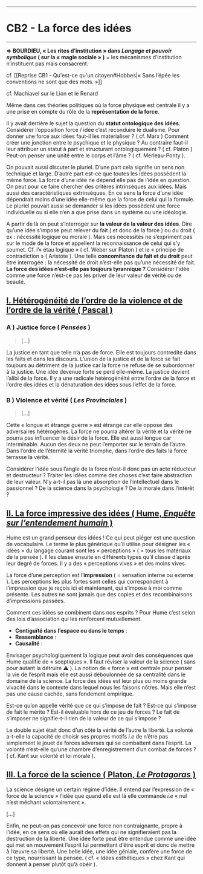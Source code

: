 ***
# CB2 - La force des idées 
***
**⇒ BOURDIEU, « Les rites d’institution » dans *Langage et pouvoir symbolique* ( sur la « magie sociale » )** = les mécanismes d’institution n’instituent pas mais consacrent. 

cf. [[Reprise CB1 - Qu'est-ce qu'un citoyen#Hobbes|« Sans l’épée les conventions ne sont que des mots. »]] 

cf. Machiavel sur le Lion et le Renard 

Même dans ces théories politiques où la force physique est centrale il y a une prise en compte du rôle de la **représentation de la force**. 

Il y avait derrière le sujet la question du **statut ontologique des idées**. Considérer l’opposition force / idée c’est reconduire le dualisme. Pour donner une force aux idées faut-il les matérialiser ? ( cf. Marx ) Comment créer une jonction entre le psychique et le physique ? Au contraire faut-il leur attribuer un statut à part et structurant ontologiquement ? ( cf. Platon ) Peut-on penser une unité entre le corps et l’âme ? ( cf. Merleau-Ponty ). 

On pouvait aussi discuter le pluriel. D’une part cela signifie un sens non technique et large. D’autre part est-ce que toutes les idées possèdent la même force. La force d’une idée ne dépend elle pas de l’idée en question. On peut pour ce faire chercher des critères intrinsèques aux idées. Mais aussi des caractéristiques extrinsèques. En ce sens la force d’une idée dépendrait moins d’une idée elle-même que la force de celui qui la formule. Le pluriel pouvait aussi se demander si les idées possèdent une force individuelle ou si elle n’en a que prise dans un système ou une idéologie. 

A partir de là on peut s’interroger sur **la valeur de la valeur des idées**. Dire qu’une idée s’impose peut relever du fait ( et donc de la force ) ou du droit ( ex : nécessité logique ou morale ). Mais ces nécessités ne s’expriment pas sur le mode de la force et appellent la reconnaissance de celui qui s’y soumet. Cf. l’« étau logique » ( cf. Weber sur Platon ) et le « principe de contradiction » ( Aristote ). Une telle **concomitance du fait et du droit** peut être interrogée : la nécessité de droit n’est-elle pas qu’une nécessité de fait. **La force des idées n’est-elle pas toujours tyrannique ?** Considérer l’idée comme une force n’est-ce pas les priver de leur valeur de vérité ou de beauté. 

## <u>I. Hétérogénéité de l’ordre de la violence et de l’ordre de la vérité ( Pascal )</u>

### A ) Justice force ( *Pensées* )

> […]

La justice en tant que telle n’a pas de force. Elle est toujours contredite dans les faits et dans les discours. L’union de la justice et de la force se fait toujours au détriment de la justice car la force ne refuse de se subordonner à la justice. Une idée devenue forte se perd elle-même. La justice devient l’alibi de la force. Il y a une radicale hétérogénéité entre l’ordre de la force et l’ordre des idées et la dénaturation des idées sous l’effet de la force. 

### B ) Violence et vérité ( *Les Provinciales* )

> […]

Cette « longue et étrange guerre » est étrange car elle oppose des adversaires hétérogènes. La force ne pourra altérer la vérité et la vérité ne pourra pas influencer le désir de la force. Elle est aussi longue car interminable. Aucun des deux ne peut l’emporter sur le terrain de l’autre. Dans l’ordre de l’éternité la vérité triomphe, dans l’ordre des faits la force terrasse la vérité. 

Considérer l’idée sous l’angle de la force n’est-il donc pas un acte réducteur et destructeur ? Traiter les idées comme des choses c’est faire abstraction de leur valeur. N’y a-t-il pas là une absorption de l’intellectuel dans le passionnel ? De la science dans la psychologie ? De la morale dans l’intérêt ? 

## <u>II. La force impressive des idées ( Hume, <i>Enquête sur l’entendement humain</i> )</u>

Hume est un grand penseur des idées ! Ce qui peut piéger est une question de vocabulaire. Le terme le plus générique qu’il utilise pour désigner les « idées » du langage courant sont les « perceptions » ( = tous les matériaux de la pensée ). Il les classe ensuite en différents types qu’il classe d’après leur degré de forces. Il y a des « perceptions vives » et des moins vives. 

La force d’une perception est l’**impression** ( = sensation interne ou externe ). Les perceptions les plus fortes sont celles qui correspondent à l’impression que je reçois ici et maintenant, qui s’impose à moi comme présente. Les autres ne sont jamais que des copies et des recombinaisons d’impressions passées. 

Comment ces idées se combinent dans nos esprits ? Pour Hume c’est selon des lois d’association qui les renforcent mutuellement. 
- **Contiguïté dans l’espace ou dans le temps** : 
- **Ressemblance** : 
- **Causalité** : 

Envisager psychologiquement la logique peut avoir des conséquences que Hume qualifie de « sceptiques ». Il faut réviser la valeur de la science ( sans pour autant la détruire ⚠ ). La notion de « force » est centrale pour penser la vie de l’esprit mais elle est aussi déboulonnée de sa centralité dans le domaine de la science. La force des idées est leur plus ou moins grande vivacité dans le contexte dans lequel nous les faisons nôtres. Mais elle n’est pas une cause cachée, sans fondement empirique. 

Est-ce qu’on appelle vérité que ce qui s’impose de fait ? Est-ce qui s’impose de fait le mérite ? Est-il évaluable hors de ce jeu de forces ? Le fait de s’imposer ne signifie-t-il rien de la valeur de ce qui s’impose ? 

Le double sujet était donc d’un côté la vérité de l’autre la liberté. La volonté a-t-elle la capacité de choisir ses propres motifs *i.e* de n’être pas simplement le jouet de forces adverses qui se combattent dans l’esprit. La volonté n’est-elle qu’une chambre d’enregistrement d’un combat de forces ? ( cf. Kant sur volonté et loi morale ). 

## <u>III. La force de la science ( Platon, <i>Le Protagoras</i> )</u>

La science désigne un certain régime d’idée. Il entend par l’expression de « force de la science » l’idée que quand elle est là elle commande *i.e* « nul n’est méchant volontairement ».  

[…]

Enfin, ne peut-on pas concevoir une force non contraignante, propre à l’idée, en ce sens où elle aurait des effets qui ne signifieraient pas la destruction de la liberté. Une idée forte peut être entendue comme une idée qui met en mouvement l’esprit lui permettant d’être esprit et donc de mettre à l’œuvre sa liberté. Une belle idée, une idée géniale, confère une force de ce type, nourrissant la pensée. ( cf. « Idées esthétiques » chez Kant qui donnent à penser plutôt qu’à obéir ). 










